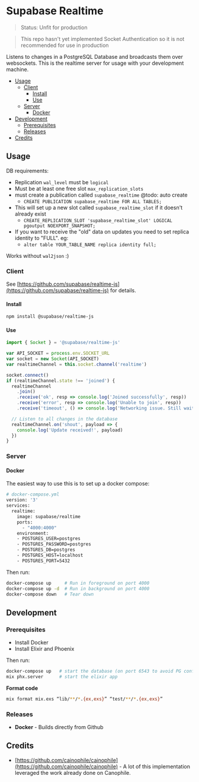 # Supabase Realtime

> Status: Unfit for production

> This repo hasn't yet implemented Socket Authentication so it is not recommended for use in production

Listens to changes in a PostgreSQL Database and broadcasts them over websockets. This is the realtime server for usage with your development machine. 

- [Usage](#usage)
  - [Client](#client)
    - [Install](#install)
    - [Use](#use)
  - [Server](#server)
    - [Docker](#docker)
- [Development](#development)
  - [Prerequisites](#prerequisites)
  - [Releases](#releases)
- [Credits](#credits)


## Usage

DB requirements:

- Replication `wal_level` must be `logical`
- Must be at least one free slot `max_replication_slots`
- must create a publication called `supabase_realtime` @todo: auto create
  - `CREATE PUBLICATION supabase_realtime FOR ALL TABLES;`
- This will set up a new slot called `supabase_realtime_slot` if it doesn't already exist
  - `CREATE_REPLICATION_SLOT 'supabase_realtime_slot' LOGICAL pgoutput NOEXPORT_SNAPSHOT;`
- If you want to receive the "old" data on updates you need to set replica identity to "FULL". eg:
  - `alter table YOUR_TABLE_NAME replica identity full;` 

Works without `wal2json` :)

### Client

See [https://github.com/supabase/realtime-js](https://github.com/supabase/realtime-js) for details.

#### Install 

```sh
npm install @supabase/realtime-js
```

#### Use

```javascript
import { Socket } = '@supabase/realtime-js'

var API_SOCKET = process.env.SOCKET_URL
var socket = new Socket(API_SOCKET)
var realtimeChannel = this.socket.channel('realtime')

socket.connect()
if (realtimeChannel.state !== 'joined') {
  realtimeChannel
    .join()
    .receive('ok', resp => console.log('Joined successfully', resp))
    .receive('error', resp => console.log('Unable to join', resp))
    .receive('timeout', () => console.log('Networking issue. Still waiting...'))

  // Listen to all changes in the database
  realtimeChannel.on('shout', payload => {
    console.log('Update received!', payload)
  })
}

```


### Server

#### Docker

The easiest way to use this is to set up a docker compose:

```sh 
# docker-compose.yml
version: '3'
services:
  realtime:
    image: supabase/realtime
    ports:
      - "4000:4000"
    environment:
    - POSTGRES_USER=postgres
    - POSTGRES_PASSWORD=postgres
    - POSTGRES_DB=postgres
    - POSTGRES_HOST=localhost
    - POSTGRES_PORT=5432
```

Then run:

```sh
docker-compose up     # Run in foreground on port 4000
docker-compose up -d  # Run in background on port 4000
docker-compose down   # Tear down
```



## Development

### Prerequisites

- Install Docker
- Install Elixir and Phoenix

Then run:

```sh
docker-compose up   # start the database (on port 6543 to avoid PG conflicts)
mix phx.server      # start the elixir app
```

**Format code**

```sh
mix format mix.exs “lib/**/*.{ex,exs}” “test/**/*.{ex,exs}”
```

### Releases

- **Docker** - Builds directly from Github


## Credits

- [https://github.com/cainophile/cainophile](https://github.com/cainophile/cainophile) - A lot of this implementation leveraged the work already done on Canophile.
